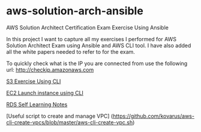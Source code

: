 # aws-solution-arch-ansible
AWS Solution Architect Certification Exam Exercise Using Ansible 

In this project I want to capture all my exercises I performed for AWS Solution Architect Exam using Ansible and AWS CLI tool. I have also added all the white papers needed to refer to for the exam.

To quickly check what is the IP you are connected from use the following url: http://checkip.amazonaws.com 

[S3 Exercise Using CLI](https://github.com/utkaln/aws-solution-arch-ansible/blob/master/Ch2-S3)

[EC2 Launch instance using CLI](https://github.com/utkaln/aws-solution-arch-ansible/blob/master/EC2-Exercise.md)

[RDS Self Learning Notes](https://github.com/utkaln/aws-solution-arch-ansible/blob/master/readme-rds.md)

[Useful script to create and manage VPC] (https://github.com/kovarus/aws-cli-create-vpcs/blob/master/aws-cli-create-vpc.sh)
